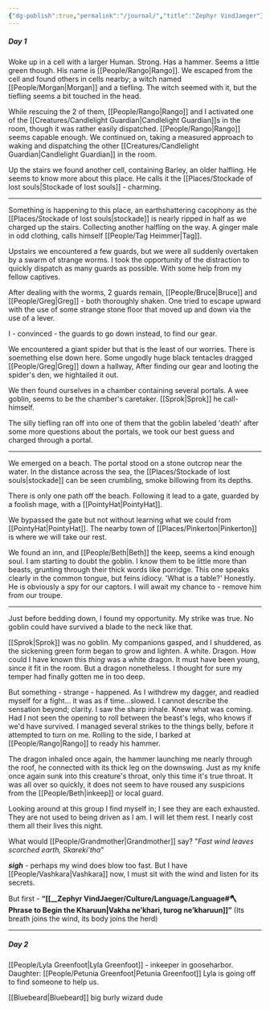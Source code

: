 ```yaml
---
{"dg-publish":true,"permalink":"/journal/","title":"Zephyr VindJaeger"}
---
```


##### Day 1 
Woke up in a cell with a larger Human. Strong. Has a hammer. Seems a little green though. His name is [[People/Rango\|Rango]]. We escaped from the cell and found others in cells nearby; a witch named [[People/Morgan\|Morgan]] and a tiefling. The witch seemed with it, but the tiefling seems a bit touched in the head. 

While rescuing the 2 of them, [[People/Rango\|Rango]] and I activated one of the [[Creatures/Candlelight Guardian\|Candlelight Guardian]]s in the room, though it was rather easily dispatched. [[People/Rango\|Rango]] seems capable enough. We continued on, taking a measured approach to waking and dispatching the other [[Creatures/Candlelight Guardian\|Candlelight Guardian]] in the room. 

Up the stairs we found another cell, containing Barley, an older halfling. He seems to know more about this place. He calls it the [[Places/Stockade of lost souls\|Stockade of lost souls]] - charming. 

---
Something is happening to this place, an earthshattering cacophony as the [[Places/Stockade of lost souls\|stockade]] is nearly ripped in half as we charged up the stairs. Collecting another halfling on the way. A ginger male in odd clothing, calls himself [[People/Tag Heimmer\|Tag]]. 

Upstairs we encountered a few guards, but we were all suddenly overtaken by a swarm of strange worms. I took the opportunity of the distraction to quickly dispatch as many guards as possible. With some help from my fellow captives. 

After dealing with the worms, 2 guards remain, [[People/Bruce\|Bruce]] and [[People/Greg\|Greg]] - both thoroughly shaken. One tried to escape upward with the use of some strange stone floor that moved up and down via the use of a lever. 

I - convinced - the guards to go down instead, to find our gear. 

We encountered a giant spider but that is the least of our worries. There is soemething else down here. Some ungodly huge black tentacles dragged [[People/Greg\|Greg]] down a hallway, After finding our gear and looting the spider's den, we hightailed it out. 

We then found ourselves in a chamber containing several portals. A wee goblin, seems to be the chamber's caretaker. [[Sprok\|Sprok]] he call-himself. 

The silly tiefling ran off into one of them that the goblin labeled 'death' after some more questions about the portals, we took our best guess and charged through a portal. 

---

We emerged on a beach. The portal stood on a stone outcrop near the water. In the distance across the sea, the [[Places/Stockade of lost souls\|stockade]] can be seen crumbling, smoke billowing from its depths. 

There is only one path off the beach. Following it lead to a gate, guarded by a foolish mage, with a [[PointyHat\|PointyHat]]. 

We bypassed the gate but not without learning what we could from [[PointyHat\|PointyHat]]. The nearby town of [[Places/Pinkerton\|Pinkerton]] is where we will take our rest. 

We found an inn, and [[People/Beth\|Beth]] the keep, seems a kind enough soul.  I am starting to doubt the goblin. I know them to be little more than beasts, grunting through their thick words like porridge. This one speaks clearly in the common tongue, but feins idiocy. 'What is a table?' Honestly. He is obviously a spy for our captors. I will await my chance to - remove him from our troupe. 

---
Just before bedding down, I found my opportunity. My strike was true. No goblin could have survived a blade to the neck like that. 

[[Sprok\|Sprok]] was no goblin. My companions gasped, and I shuddered, as the sickening green form began to grow and lighten. A white. Dragon. How could I have known this *thing* was a white dragon. It must have been young, since it fit in the room. But a dragon nonetheless. I thought for sure my temper had finally gotten me in too deep.

But something - strange - happened. As I withdrew my dagger, and readied myself for a fight... it was as if time...slowed. I cannot describe the sensation beyond; clarity. I saw the sharp inhale. Knew what was coming. Had I not seen the opening to roll between the beast's legs, who knows if we'd have survived. I managed several strikes to the things belly, before it attempted to turn on me. Rolling to the side, I barked at [[People/Rango\|Rango]] to ready his hammer. 

The dragon inhaled once again, the hammer launching me nearly through the roof, he connected with its thick leg on the downswing. Just as my knife once again sunk into this creature's throat, only this time it's true throat. It was all over so quickly, it does not seem to have roused any suspicions from the [[People/Beth\|inkeep]] or local guard. 

Looking around at this group I find myself in; I see they are each exhausted. They are not used to being driven as I am. I will let them rest. I nearly cost them all their lives this night. 

What would [[People/Grandmother\|Grandmother]] say? "*Fast wind leaves scorched earth, Skareki’tha*"

***sigh*** - perhaps my wind does blow too fast. But I have [[People/Vashkara\|Vashkara]] now, I must sit with the wind and listen for its secrets. 

But first - **“[[__Zephyr VindJaeger/Culture/Language/Language#🪓 **Phrase to Begin the Kharuun**\|Vakha ne’khari, turog ne’kharuun]]”**  (Its breath joins the wind, its body joins the herd)

---
##### Day 2
[[People/Lyla Greenfoot\|Lyla Greenfoot]] - inkeeper in gooseharbor. Daughter: [[People/Petunia Greenfoot\|Petunia Greenfoot]]
Lyla is going off to find someone to help us.

[[Bluebeard\|Bluebeard]]  big burly wizard dude
